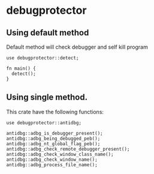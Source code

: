 # debugprotector

## Using default method

Default method will check debugger and self kill program

```
use debugprotector::detect;

fn main() {
  detect();
}
```

## Using single method.

This crate have the following functions:

```
use debugprotector::antidbg;

antidbg::adbg_is_debugger_present();
antidbg::adbg_being_debugged_peb();
antidbg::adbg_nt_global_flag_peb();
antidbg::adbg_check_remote_debugger_present();
antidbg::adbg_check_window_class_name();
antidbg::adbg_check_window_name();
antidbg::adbg_process_file_name();
```
